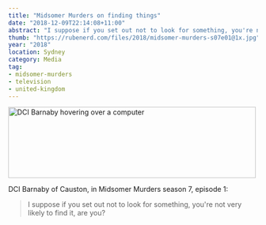 ```yaml
---
title: "Midsomer Murders on finding things"
date: "2018-12-09T22:14:08+11:00"
abstract: "I suppose if you set out not to look for something, you're not very likely to find one, are you?"
thumb: "https://rubenerd.com/files/2018/midsomer-murders-s07e01@1x.jpg"
year: "2018"
location: Sydney
category: Media
tag:
- midsomer-murders
- television
- united-kingdom
---
```

<p><img src="https://rubenerd.com/files/2018/midsomer-murders-s07e01@1x.jpg" srcset="https://rubenerd.com/files/2018/midsomer-murders-s07e01@1x.jpg 1x, https://rubenerd.com/files/2018/midsomer-murders-s07e01@2x.jpg 2x" alt="DCI Barnaby hovering over a computer" style="width:500px; height:144px;" /></p>

DCI Barnaby of Causton, in Midsomer Murders season 7, episode 1:

> I suppose if you set out not to look for something, you're not very likely to find it, are you?
